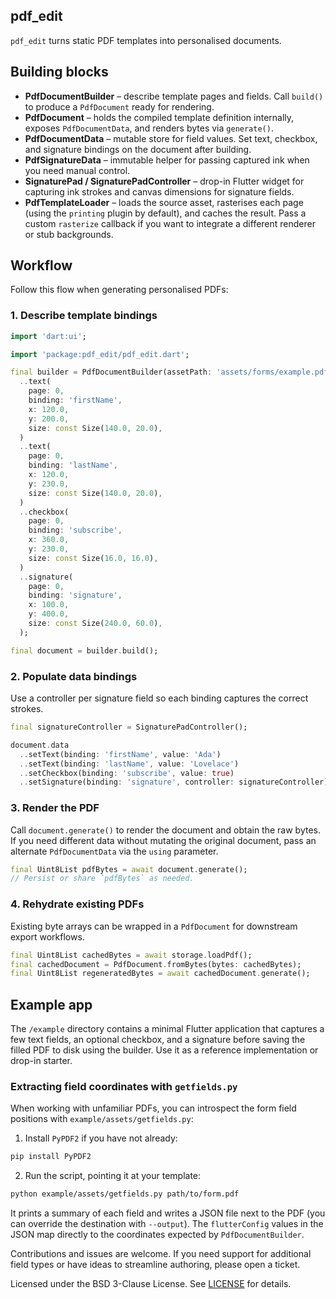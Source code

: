 ## pdf_edit

`pdf_edit` turns static PDF templates into personalised documents.

## Building blocks

- **PdfDocumentBuilder** – describe template pages and fields. Call `build()` to produce a `PdfDocument` ready for rendering.
- **PdfDocument** – holds the compiled template definition internally, exposes `PdfDocumentData`, and renders bytes via `generate()`.
- **PdfDocumentData** – mutable store for field values. Set text, checkbox, and signature bindings on the document after building.
- **PdfSignatureData** – immutable helper for passing captured ink when you need manual control.
- **SignaturePad / SignaturePadController** – drop-in Flutter widget for capturing ink strokes and canvas dimensions for signature fields.
- **PdfTemplateLoader** – loads the source asset, rasterises each page (using the `printing` plugin by default), and caches the result. Pass a custom `rasterize` callback if you want to integrate a different renderer or stub backgrounds.

## Workflow

Follow this flow when generating personalised PDFs:

### 1. Describe template bindings

```dart
import 'dart:ui';

import 'package:pdf_edit/pdf_edit.dart';

final builder = PdfDocumentBuilder(assetPath: 'assets/forms/example.pdf')
  ..text(
    page: 0,
    binding: 'firstName',
    x: 120.0,
    y: 200.0,
    size: const Size(140.0, 20.0),
  )
  ..text(
    page: 0,
    binding: 'lastName',
    x: 120.0,
    y: 230.0,
    size: const Size(140.0, 20.0),
  )
  ..checkbox(
    page: 0,
    binding: 'subscribe',
    x: 360.0,
    y: 230.0,
    size: const Size(16.0, 16.0),
  )
  ..signature(
    page: 0,
    binding: 'signature',
    x: 100.0,
    y: 400.0,
    size: const Size(240.0, 60.0),
  );

final document = builder.build();
```

### 2. Populate data bindings

Use a controller per signature field so each binding captures the correct strokes.

```dart
final signatureController = SignaturePadController();

document.data
  ..setText(binding: 'firstName', value: 'Ada')
  ..setText(binding: 'lastName', value: 'Lovelace')
  ..setCheckbox(binding: 'subscribe', value: true)
  ..setSignature(binding: 'signature', controller: signatureController);
```

### 3. Render the PDF

Call `document.generate()` to render the document and obtain the raw bytes. If
you need different data without mutating the original document, pass an
alternate `PdfDocumentData` via the `using` parameter.

```dart
final Uint8List pdfBytes = await document.generate();
// Persist or share `pdfBytes` as needed.
```

### 4. Rehydrate existing PDFs

Existing byte arrays can be wrapped in a `PdfDocument` for downstream export workflows.

```dart
final Uint8List cachedBytes = await storage.loadPdf();
final cachedDocument = PdfDocument.fromBytes(bytes: cachedBytes);
final Uint8List regeneratedBytes = await cachedDocument.generate();
```

## Example app

The `/example` directory contains a minimal Flutter application that captures a few text fields, an optional checkbox, and a signature before saving the filled PDF to disk using the builder. Use it as a reference implementation or drop-in starter.

### Extracting field coordinates with `getfields.py`

When working with unfamiliar PDFs, you can introspect the form field positions with
`example/assets/getfields.py`:

1. Install `PyPDF2` if you have not already:
  ```sh
  pip install PyPDF2
  ```
2. Run the script, pointing it at your template:
  ```sh
  python example/assets/getfields.py path/to/form.pdf
  ```
  It prints a summary of each field and writes a JSON file next to the PDF
  (you can override the destination with `--output`). The `flutterConfig`
  values in the JSON map directly to the coordinates expected by
  `PdfDocumentBuilder`.

Contributions and issues are welcome. If you need support for additional field types or have ideas to streamline authoring, please open a ticket.

Licensed under the BSD 3-Clause License. See [LICENSE](LICENSE) for details.

